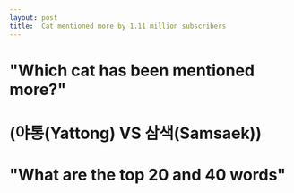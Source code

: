```yaml
---
layout: post
title:  Cat mentioned more by 1.11 million subscribers
---
```


# "Which cat has been mentioned more?"
# (야통(Yattong) VS 삼색(Samsaek))

# "What are the top 20 and 40 words"
